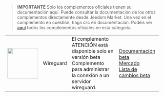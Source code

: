 
>**IMPORTANTE**
>Solo los complementos oficiales tienen su documentación aquí. Puede consultar la documentación de los otros complementos directamente desde Jeedom Market. Una vez en el complemento en cuestión, haga clic en documentación.
>Podéis ver [aquí](https://market.jeedom.com/index.php?v=d&p=market&type=plugin&categorie=wireguard) todos los complementos oficiales en esta categoría


| | | | |
|--- | --- | --- | ---|
|<img src="./beta/._icon.png" class="pluginLogo" width="100" />|Wireguard|El complemento ATENCIÓN está disponible solo en versión beta<br/>Complemento para administrar la conexión a un servidor wireguard.|[Documentación beta](./beta/index.md)<br/>[Mercado](https://market.jeedom.com/index.php?v=d&p=market_display&id=4222)<br/>[Lista de cambios beta](./beta/changelog.md)|
